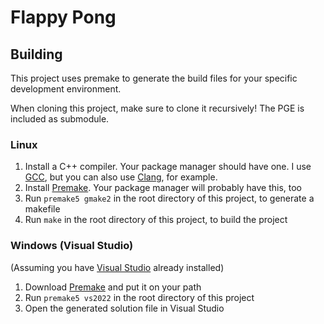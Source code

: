 # Flappy Pong

## Building
This project uses premake to generate the build files for your specific development environment.

When cloning this project, make sure to clone it recursively! The PGE is included as submodule.

### Linux
1. Install a C++ compiler. Your package manager should have one. I use [GCC](https://gcc.gnu.org/), but you can also use [Clang](https://clang.llvm.org/), for example.
2. Install [Premake](https://premake.github.io/download). Your package manager will probably have this, too
3. Run `premake5 gmake2` in the root directory of this project, to generate a makefile
4. Run `make` in the root directory of this project, to build the project

### Windows (Visual Studio)
(Assuming you have [Visual Studio](https://visualstudio.microsoft.com/) already installed)
1. Download [Premake](https://premake.github.io/download) and put it on your path
2. Run `premake5 vs2022` in the root directory of this project
3. Open the generated solution file in Visual Studio
